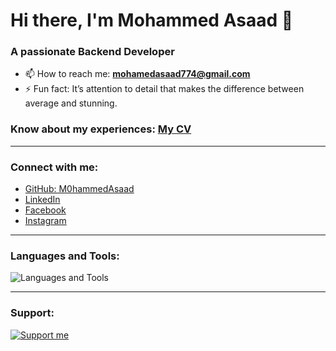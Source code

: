 # Hi there, I'm Mohammed Asaad 👋

### A passionate Backend Developer

- 📫 How to reach me: **mohamedasaad774@gmail.com**
- ⚡ Fun fact: It’s attention to detail that makes the difference between average and stunning.
  
### Know about my experiences: [My CV](#)

---

### Connect with me:
- [GitHub: M0hammedAsaad](https://github.com/M0hammedAsaad)
- [LinkedIn](#)
- [Facebook](#)
- [Instagram](#)

---

### Languages and Tools:
![Languages and Tools](https://skillicons.dev/icons?i=bootstrap,c,cpp,cs,css,docker,dotnet,git,html,js,linux,mssql,mysql,postman,python,)

---

### Support:
[![Support me](https://img.shields.io/badge/Support-bnadel-blue)](#)

